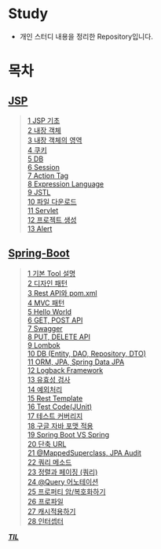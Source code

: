 # Study

- 개인 스터디 내용을 정리한 Repository입니다.



# 목차

## **[JSP](https://github.com/DevDachan/Study/tree/main/JSP)**
> [1 JSP 기초](https://github.com/DevDachan/Study/blob/main/JSP/1%20JSP%20%EA%B8%B0%EC%B4%88.md)   
> [2 내장 객체](https://github.com/DevDachan/Study/blob/main/JSP/2%20%EB%82%B4%EC%9E%A5%20%EA%B0%9D%EC%B2%B4%20(web%20xml).md)   
> [3 내장 객체의 영역](https://github.com/DevDachan/Study/blob/main/JSP/3%20%EB%82%B4%EC%9E%A5%20%EA%B0%9D%EC%B2%B4%EC%9D%98%20%EC%98%81%EC%97%AD(Scope).md)   
> [4 쿠키](https://github.com/DevDachan/Study/blob/main/JSP/4%20%EC%BF%A0%ED%82%A4%20(Cookie).md)    
> [5 DB](https://github.com/DevDachan/Study/blob/main/JSP/5%20DB%20(DatabaseUtil).md)   
> [6 Session](https://github.com/DevDachan/Study/blob/main/JSP/6%20Session%20(userDAO%2CDTO).md)   
> [7 Action Tag](https://github.com/DevDachan/Study/blob/main/JSP/7%20Action%20Tag.md)   
> [8 Expression Language](https://github.com/DevDachan/Study/blob/main/JSP/8%20Expression%20Language.md)   
> [9 JSTL](https://github.com/DevDachan/Study/blob/main/JSP/9%20JSTL.md)   
> [10 파일 다운로드](https://github.com/DevDachan/Study/blob/main/JSP/10%20%ED%8C%8C%EC%9D%BC%20%EB%8B%A4%EC%9A%B4%EB%A1%9C%EB%93%9C.md)   
> [11 Servlet](https://github.com/DevDachan/Study/blob/main/JSP/11%20Servlet.md)   
> [12 프로젝트 생성](https://github.com/DevDachan/Study/blob/main/JSP/12%20%ED%94%84%EB%A1%9C%EC%A0%9D%ED%8A%B8%20%EC%83%9D%EC%84%B1.md)   
> [13 Alert](https://github.com/DevDachan/Study/blob/main/JSP/13%20Alert%20(Using%20Modal).md)   


## **[Spring-Boot](https://github.com/DevDachan/Study/tree/main/Spring-Boot)**
> [1 기본 Tool 설명](https://github.com/DevDachan/Study/blob/main/Spring/1%20%EA%B8%B0%EB%B3%B8%20Tool%20%EC%84%A4%EB%AA%85.md)   
> [2 디자인 패턴](https://github.com/DevDachan/Study/blob/main/Spring/2%20%EB%94%94%EC%9E%90%EC%9D%B8%20%ED%8C%A8%ED%84%B4.md)   
> [3 Rest API와 pom.xml ](https://github.com/DevDachan/Study/blob/main/Spring/3%20Rest%20API%EC%99%80%20pom_xml.md)     
> [4 MVC 패턴](https://github.com/DevDachan/Study/blob/main/Spring/4%20MVC%20%ED%8C%A8%ED%84%B4.md)   
> [5 Hello World](https://github.com/DevDachan/Study/blob/main/Spring/5%20Hello%20World.md)   
> [6 GET, POST API](https://github.com/DevDachan/Study/blob/main/Spring/6%20GET%2C%20POST%20API.md)   
> [7 Swagger](https://github.com/DevDachan/Study/blob/main/Spring/7%20Swagger%20(%ED%98%91%EC%97%85%20%EB%9D%BC%EC%9D%B4%EB%B8%8C%EB%9F%AC%EB%A6%AC)%20Error.md)   
> [8 PUT, DELETE API](https://github.com/DevDachan/Study/blob/main/Spring/8%20PUT%2C%20DELETE%20API.md)     
> [9 Lombok](https://github.com/DevDachan/Study/blob/main/Spring/9%20Lombok.md)   
> [10 DB (Entity, DAO, Repository, DTO)](https://github.com/DevDachan/Study/blob/main/Spring/10%20DB%20(Entity%2C%20DAO%2C%20Repository%2C%20DTO).md)   
> [11 ORM, JPA, Spring Data JPA](https://github.com/DevDachan/Study/blob/main/Spring/11%20ORM%2C%20JPA%2C%20Spring%20Data%20JPA.md)   
> [12 Logback Framework](https://github.com/DevDachan/Study/blob/main/Spring/12%20Logback%20Framwork.md)   
> [13 유효성 검사](https://github.com/DevDachan/Study/blob/main/Spring/13%20%EC%9C%A0%ED%9A%A8%EC%84%B1%20%EA%B2%80%EC%82%AC.md)   
> [14 예외처리](https://github.com/DevDachan/Study/blob/main/Spring/14%20%EC%98%88%EC%99%B8%EC%B2%98%EB%A6%AC.md)   
> [15 Rest Template](https://github.com/DevDachan/Study/blob/main/Spring/15%20Rest%20Template.md)   
> [16 Test Code(JUnit)](https://github.com/DevDachan/Study/blob/main/Spring/16%20Test%20Code%20(JUnit).md)   
> [17 테스트 커버리지](https://github.com/DevDachan/Study/blob/main/Spring/17%20%ED%85%8C%EC%8A%A4%ED%8A%B8%20%EC%BB%A4%EB%B2%84%EB%A6%AC%EC%A7%80.md)   
> [18 구글 자바 포맷 적용](https://github.com/DevDachan/Study/blob/main/Spring/18%20%EA%B5%AC%EA%B8%80%20%EC%9E%90%EB%B0%94%20%ED%8F%AC%EB%A7%B7%20%EC%A0%81%EC%9A%A9.md)   
> [19 Spring Boot VS Spring](https://github.com/DevDachan/Study/blob/main/Spring-Boot/19%20Spring%20Boot%20VS%20Spring.md)   
> [20 단축 URL](https://github.com/DevDachan/Study/blob/main/Spring-Boot/20%20%EB%8B%A8%EC%B6%95%20URL.md)   
> [21 @MappedSuperclass, JPA Audit](https://github.com/DevDachan/Study/blob/main/Spring-Boot/21%20%40MappedSuperclass%2C%20JPA%20Audit.md)   
> [22 쿼리 메소드](https://github.com/DevDachan/Study/blob/main/Spring-Boot/22%20%EC%BF%BC%EB%A6%AC%20%EB%A9%94%EC%86%8C%EB%93%9C.md)   
> [23 정렬과 페이징 (쿼리)](https://github.com/DevDachan/Study/blob/main/Spring-Boot/23%20%EC%A0%95%EB%A0%AC%EA%B3%BC%20%ED%8E%98%EC%9D%B4%EC%A7%95%20(%EC%BF%BC%EB%A6%AC).md)   
> [24 @Query 어노테이션](https://github.com/DevDachan/Study/blob/main/Spring-Boot/24%20%40Query%20%EC%96%B4%EB%85%B8%ED%85%8C%EC%9D%B4%EC%85%98.md)   
> [25 프로퍼티 암/복호화하기](https://github.com/DevDachan/Study/blob/main/Spring-Boot/25%20%ED%94%84%EB%A1%9C%ED%8D%BC%ED%8B%B0%20%EC%95%94%20%EB%B3%B5%ED%98%B8%ED%99%94%ED%95%98%EA%B8%B0.md)   
> [26 프로파일](https://github.com/DevDachan/Study/blob/main/Spring-Boot/26%20%ED%94%84%EB%A1%9C%ED%8C%8C%EC%9D%BC.md)   
> [27 캐시적용하기](https://github.com/DevDachan/Study/blob/main/Spring-Boot/27%20%EC%BA%90%EC%8B%9C%20%EC%A0%81%EC%9A%A9%ED%95%98%EA%B8%B0.md)   
> [28 인터셉터](https://github.com/DevDachan/Study/blob/main/Spring-Boot/28%20%EC%9D%B8%ED%84%B0%EC%85%89%ED%84%B0.md)   








***[TIL](https://github.com/DevDachan/Study/tree/main/TIL)***
